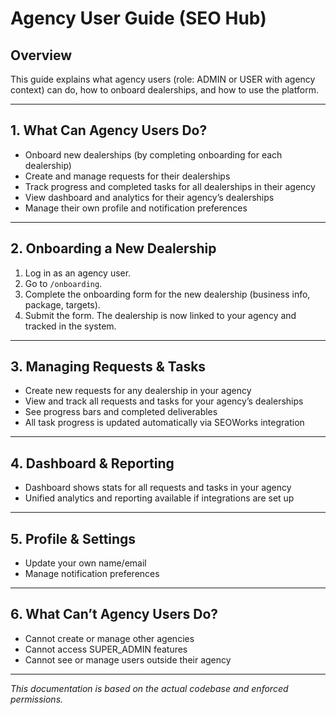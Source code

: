 # Agency User Guide (SEO Hub)

## Overview
This guide explains what agency users (role: ADMIN or USER with agency context) can do, how to onboard dealerships, and how to use the platform.

---

## 1. What Can Agency Users Do?

- Onboard new dealerships (by completing onboarding for each dealership)
- Create and manage requests for their dealerships
- Track progress and completed tasks for all dealerships in their agency
- View dashboard and analytics for their agency’s dealerships
- Manage their own profile and notification preferences

---

## 2. Onboarding a New Dealership

1. Log in as an agency user.
2. Go to `/onboarding`.
3. Complete the onboarding form for the new dealership (business info, package, targets).
4. Submit the form. The dealership is now linked to your agency and tracked in the system.

---

## 3. Managing Requests & Tasks

- Create new requests for any dealership in your agency
- View and track all requests and tasks for your agency’s dealerships
- See progress bars and completed deliverables
- All task progress is updated automatically via SEOWorks integration

---

## 4. Dashboard & Reporting

- Dashboard shows stats for all requests and tasks in your agency
- Unified analytics and reporting available if integrations are set up

---

## 5. Profile & Settings

- Update your own name/email
- Manage notification preferences

---

## 6. What Can’t Agency Users Do?

- Cannot create or manage other agencies
- Cannot access SUPER_ADMIN features
- Cannot see or manage users outside their agency

---

*This documentation is based on the actual codebase and enforced permissions.*
